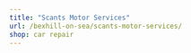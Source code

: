 ```yaml
---
title: "Scants Motor Services"
url: /bexhill-on-sea/scants-motor-services/
shop: car repair
---
```

